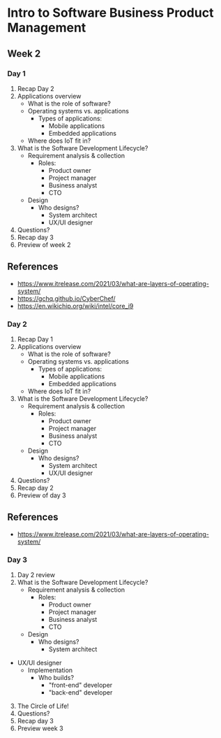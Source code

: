 # Intro to Software Business Product Management
## Week 2
### Day 1
1. Recap Day 2
2. Applications overview
	* What is the role of software?
	* Operating systems vs. applications
		* Types of applications:
			* Mobile applications
			* Embedded applications
	* Where does IoT fit in?
3. What is the Software Development Lifecycle?
	* Requirement analysis & collection
		* Roles:
			* Product owner
			* Project manager
			* Business analyst
			* CTO
	* Design
		* Who designs?
			* System architect
			* UX/UI designer
4. Questions?
5. Recap day 3
6. Preview of week 2

## References
* https://www.itrelease.com/2021/03/what-are-layers-of-operating-system/
* https://gchq.github.io/CyberChef/
* https://en.wikichip.org/wiki/intel/core_i9

### Day 2
1. Recap Day 1
2. Applications overview
	* What is the role of software?
	* Operating systems vs. applications
		* Types of applications:
			* Mobile applications
			* Embedded applications
	* Where does IoT fit in?
3. What is the Software Development Lifecycle?
	* Requirement analysis & collection
		* Roles:
			* Product owner
			* Project manager
			* Business analyst
			* CTO
	* Design
		* Who designs?
			* System architect
			* UX/UI designer
4. Questions?
5. Recap day 2
6. Preview of day 3

## References
* https://www.itrelease.com/2021/03/what-are-layers-of-operating-system/

### Day 3
1. Day 2 review
2. What is the Software Development Lifecycle?
	* Requirement analysis & collection
		* Roles:
			* Product owner
			* Project manager
			* Business analyst
			* CTO
	* Design
		* Who designs?
			* System architect
* UX/UI designer
	* Implementation
		* Who builds?
			* "front-end" developer
			* "back-end" developer
3. The Circle of Life!
4. Questions?
5. Recap day 3
6. Preview week 3

